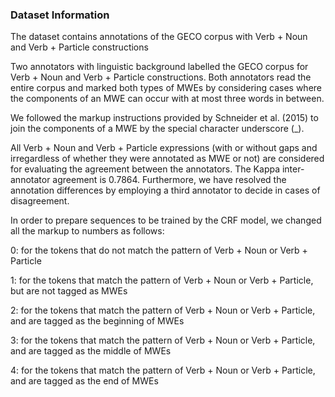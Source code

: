 ### Dataset Information 

The dataset contains annotations of the GECO corpus with Verb + Noun and Verb + Particle constructions

Two annotators with linguistic background labelled the GECO corpus for Verb + Noun and Verb + Particle constructions. 
Both annotators read the entire corpus and marked both types of MWEs by considering cases where the components of an MWE can occur with at most three words in between. 

We followed the markup instructions provided by Schneider et al. (2015) to join the components of a MWE by the special character underscore (_).

All Verb + Noun and Verb + Particle expressions (with or without gaps and irregardless of whether they were annotated as MWE or not) are considered for evaluating the agreement between the annotators. The Kappa  inter-annotator agreement is 0.7864. Furthermore, we have resolved the annotation differences by employing a third annotator to decide in cases of disagreement.

In order to prepare sequences to be trained by the CRF model, we changed all the markup to numbers as follows:

<p>0: for the tokens that do not match the pattern of Verb + Noun or Verb + Particle</p>
<p>1: for the tokens that match the pattern of Verb + Noun or Verb + Particle, but are not tagged as MWEs</p>
<p>2: for the tokens that match the pattern of Verb + Noun or Verb + Particle, and are tagged as the beginning of MWEs</p>
<p>3: for the tokens that match the pattern of Verb + Noun or Verb + Particle, and are tagged as the middle of MWEs</p> 
<p>4: for the tokens that match the pattern of Verb + Noun or Verb + Particle, and are tagged as the end of MWEs</p>
